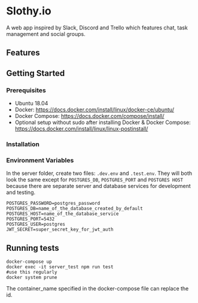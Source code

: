 # Slothy.io

A web app inspired by Slack, Discord and Trello which features chat, task management and social groups.

## Features

## Getting Started

### Prerequisites

* Ubuntu 18.04
* Docker: https://docs.docker.com/install/linux/docker-ce/ubuntu/
* Docker Compose: https://docs.docker.com/compose/install/
* Optional setup without sudo after installing Docker & Docker Compose: https://docs.docker.com/install/linux/linux-postinstall/

### Installation


### Environment Variables

In the server folder, create two files: `.dev.env` and `.test.env`. They will both look the same except for `POSTGRES_DB`, `POSTGRES_PORT` and `POSTGRES HOST` because there are separate server and database services for development and testing.

```
POSTGRES_PASSWORD=postgres_password
POSTGRES_DB=name_of_the_database_created_by_default
POSTGRES_HOST=name_of_the_database_service
POSTGRES_PORT=5432
POSTGRES_USER=postgres
JWT_SECRET=super_secret_key_for_jwt_auth
```


## Running tests

```
docker-compose up
docker exec -it server_test npm run test
#use this regularly
docker system prune
```

The container_name specified in the docker-compose file can replace the id.
